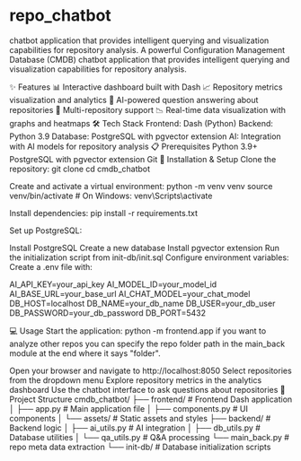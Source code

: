 # repo_chatbot
chatbot application that provides intelligent querying and visualization capabilities for repository analysis.
A powerful Configuration Management Database (CMDB) chatbot application that provides intelligent querying and visualization capabilities for repository analysis.

✨ Features
📊 Interactive dashboard built with Dash
📈 Repository metrics visualization and analytics
🤖 AI-powered question answering about repositories
🔄 Multi-repository support
📉 Real-time data visualization with graphs and heatmaps
🛠 Tech Stack
Frontend: Dash (Python)
Backend: Python 3.9
Database: PostgreSQL with pgvector extension
AI: Integration with AI models for repository analysis
📋 Prerequisites
Python 3.9+
PostgreSQL with pgvector extension
Git
🚀 Installation & Setup
Clone the repository:
git clone <repository-url>
cd cmdb_chatbot

Create and activate a virtual environment:
python -m venv venv
source venv/bin/activate  # On Windows: venv\Scripts\activate

Install dependencies:
pip install -r requirements.txt

Set up PostgreSQL:

Install PostgreSQL
Create a new database
Install pgvector extension
Run the initialization script from init-db/init.sql
Configure environment variables:
Create a .env file with:

AI_API_KEY=your_api_key
AI_MODEL_ID=your_model_id
AI_BASE_URL=your_base_url
AI_CHAT_MODEL=your_chat_model
DB_HOST=localhost
DB_NAME=your_db_name
DB_USER=your_db_user
DB_PASSWORD=your_db_password
DB_PORT=5432

💻 Usage
Start the application:
python -m frontend.app
if you want to analyze other repos you can specify the repo folder path in the main_back module
at the end where it says "folder".

Open your browser and navigate to http://localhost:8050
Select repositories from the dropdown menu
Explore repository metrics in the analytics dashboard
Use the chatbot interface to ask questions about repositories
📁 Project Structure
cmdb_chatbot/
├── frontend/           # Frontend Dash application
│   ├── app.py         # Main application file
│   ├── components.py  # UI components
│   └── assets/        # Static assets and styles
├── backend/           # Backend logic
│   ├── ai_utils.py    # AI integration
│   ├── db_utils.py    # Database utilities
│   └── qa_utils.py    # Q&A processing
    └── main_back.py    # repo meta data extraction 
└── init-db/           # Database initialization scripts
